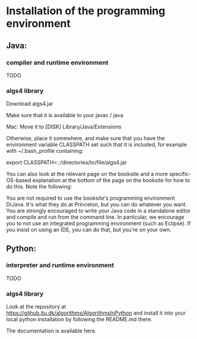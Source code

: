 # Installation of the programming environment

## Java:

### compiler and runtime environment
TODO

### algs4 library

Download algs4.jar

Make sure that it is available to your javac / java

Mac: Move it to [DISK] Library/Java/Extensions

Otherwise, place it somewhere, and make sure that you have the environment variable CLASSPATH set such that it is included, for example with ~/.bash_profile containing:

export CLASSPATH=.:/directories/to/file/algs4.jar

You can also look at the relevant page on the booksite and a more specific-OS-based explanation at the bottom of the page on the booksite for how to do this. Note the following:

You are not required to use the booksite's programming environment DrJava. It's what they do at Princeton, but you can do whatever you want.
You are strongly encouraged to write your Java code in a standalone editor and compile and run from the command line. In particular, we encourage you to not use an integrated programming environment (such as Eclipse). If you insist on using an IDE, you can do that, but you're on your own.

## Python:
### interpreter and runtime environment
TODO

### algs4 library

Look at the repository at https://github.itu.dk/algorithms/AlgorithmsInPython and install it into your local python installation by following the README.md there.

The documentation is available here.
